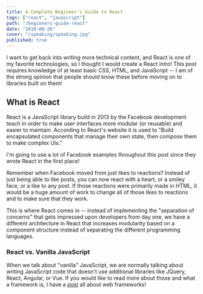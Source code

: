 ```yaml
---
title: A Complete Beginner's Guide to React
tags: ["react", "javascript"]
path: "/beginners-guide-react"
date: "2018-08-26"
cover: "/speaking/speaking.jpg"
published: true
---
```

I want to get back into writing more technical content, and React is one of my favorite technologies, so I thought I would create a React intro! This post requires knowledge of at least basic CSS, HTML, and JavaScript -- I am of the strong opinion that people should know these before moving on to libraries built on them!

## What is React

React is a JavaScript library build in 2013 by the Facebook development teach in order to make user interfaces more modular (or reusable) and easier to maintain. According to React's website it is used to "Build encapsulated components that manage their own state, then compose them to make complex UIs."

I'm going to use a lot of Facebook examples throughout this post since they wrote React in the first place!

Remember when Facebook moved from just likes to reactions? Instead of just being able to like posts,  you can now react with a heart, or a smiley face, or a like to any post. If those reactions were primarily made in HTML, it would be a huge amount of work to change all of those likes to reactions and to make sure that they work.

This is where React comes in -- instead of implementing the "separation of concerns" that gets impressed upon developers from day one, we have a different architecture in React that increases modularity based on a component structure instead of separating the different programming languages.

### React vs. Vanilla JavaScript 

When we talk about "vanilla" JavaScript, we are normally talking about writing JavaScript code that doesn't use additional libraries like JQuery, React, Angular, or Vue. If you would like to read more about those and what a framework is, I have a [post](https://zen-of-programming.com/web-framework-intro) all about web frameworks!
